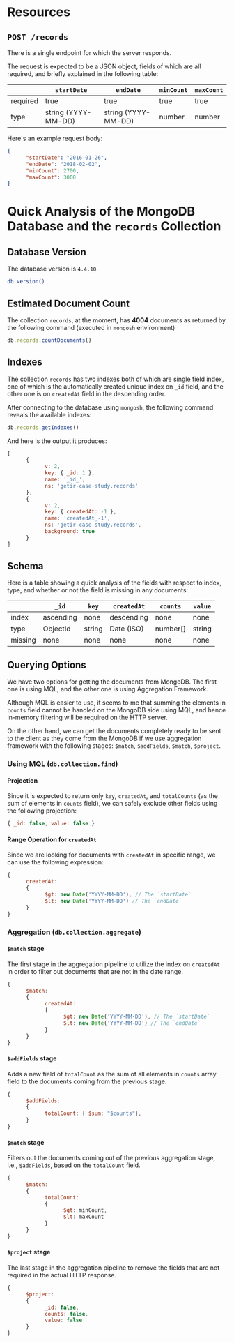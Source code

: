 
# Resources

## `POST /records`
There is a single endpoint for which the server responds.

The request is expected to be a JSON object, fields of which are all required, and briefly explained in the following table:

|          | `startDate`         | `endDate`           | `minCount` | `maxCount` |
| -------- | ------------------- | ------------------- | ---------- | ---------- |
| required | true                | true                | true       | true       |
| type     | string (YYYY-MM-DD) | string (YYYY-MM-DD) | number     | number     |

Here's an example request body:
```json
{
      "startDate": "2016-01-26",
      "endDate": "2018-02-02",
      "minCount": 2700,
      "maxCount": 3000
}
```

# Quick Analysis of the MongoDB Database and the `records` Collection

## Database Version
The database version is `4.4.10`.
```sh
db.version()
```

## Estimated Document Count
The collection `records`, at the moment, has **4004** documents as returned by the following command (executed in `mongosh` environment)

```js
db.records.countDocuments()
```

## Indexes

The collection `records` has two indexes both of which are single field index, one of which is the automatically created unique index on `_id` field, and the other one is on `createdAt` field in the descending order.

After connecting to the database using `mongosh`, the following command reveals the available indexes:
```js
db.records.getIndexes()
```

And here is the output it produces:

```js
[
      {
            v: 2,
            key: { _id: 1 },
            name: '_id_',
            ns: 'getir-case-study.records'
      },
      {
            v: 2,
            key: { createdAt: -1 },
            name: 'createdAt_-1',
            ns: 'getir-case-study.records',
            background: true
      }
]
```

## Schema

Here is a table showing a quick analysis of the fields with respect to index, type, and whether or not the field is missing in any documents:

|         | `_id`     | `key`  | `createdAt` | `counts` | `value` |
| ------- | --------- | ------ | ----------- | -------- | ------- |
| index   | ascending | none   | descending  | none     | none    |
| type    | ObjectId  | string | Date (ISO)  | number[] | string  |
| missing | none      | none   | none        | none     | none    |


## Querying Options
We have two options for getting the documents from MongoDB. The first one is using MQL, and the other one is using Aggregation Framework.

Although MQL is easier to use, it seems to me that summing the elements in `counts` field cannot be handled on the MongoDB side using MQL, and hence in-memory filtering will be required on the HTTP server.

On the other hand, we can get the documents completely ready to be sent to the client as they come from the MongoDB if we use aggregation framework with the following stages: `$match`, `$addFields`, `$match`, `$project`.

### Using MQL (`db.collection.find`)

#### Projection
Since it is expected to return only `key`, `createdAt`, and `totalCounts` (as the sum of elements in `counts` field), we can safely exclude other fields using the following projection:

```js
{ _id: false, value: false }
```

#### Range Operation for `createdAt`
Since we are looking for documents with `createdAt` in specific range, we can use the following expression:

```js
{
      createdAt:
      {
            $gt: new Date('YYYY-MM-DD'), // The `startDate`
            $lt: new Date('YYYY-MM-DD') // The `endDate`
      }
}
```

### Aggregation (`db.collection.aggregate`)

#### `$match` stage
The first stage in the aggregation pipeline to utilize the index on `createdAt` in order to filter out documents that are not in the date range.

```js
{
      $match:
      { 
            createdAt:
            {
                  $gt: new Date('YYYY-MM-DD'), // The `startDate`
                  $lt: new Date('YYYY-MM-DD') // The `endDate`
            }
      }
}
```

#### `$addFields` stage

Adds a new field of `totalCount` as the sum of all elements in `counts` array field to the documents coming from the previous stage.

```js
{
      $addFields:
      {
            totalCount: { $sum: "$counts"},
      }
}
```

#### `$match` stage

Filters out the documents coming out of the previous aggregation stage, i.e., `$addFields`, based on the `totalCount` field.

```js
{
      $match:
      {
            totalCount:
            {
                  $gt: minCount,
                  $lt: maxCount
            }
      }
}
```

#### `$project` stage

The last stage in the aggregation pipeline to remove the fields that are not required in the actual HTTP response.

```js
{
      $project:
      {
            _id: false,
            counts: false,
            value: false
      }
}
```